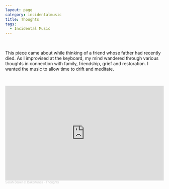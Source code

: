 ```yaml
---
layout: page
category: incidentalmusic
title: Thoughts
tags:
  - Incidental Music
---
```


&nbsp;

This piece came about while thinking of a friend whose father had recently died. As I improvised at the keyboard, my mind wandered through various thoughts in connection with family, friendship, grief and restoration. I wanted the music to allow time to drift and meditate.

&nbsp;

<iframe width="100%" height="300" scrolling="no" frameborder="no" allow="autoplay" src="https://w.soundcloud.com/player/?url=https%3A//api.soundcloud.com/tracks/1202063653&color=%23ff5500&auto_play=true&hide_related=false&show_comments=true&show_user=true&show_reposts=false&show_teaser=true&visual=true"></iframe><div style="font-size: 10px; color: #cccccc;line-break: anywhere;word-break: normal;overflow: hidden;white-space: nowrap;text-overflow: ellipsis; font-family: Interstate,Lucida Grande,Lucida Sans Unicode,Lucida Sans,Garuda,Verdana,Tahoma,sans-serif;font-weight: 100;"><a href="https://soundcloud.com/user-164985956" title="Sarah Baker at Bakertunes" target="_blank" style="color: #cccccc; text-decoration: none;">Sarah Baker at Bakertunes</a> · <a href="https://soundcloud.com/user-164985956/thoughts" title="Thoughts" target="_blank" style="color: #cccccc; text-decoration: none;">Thoughts</a></div>